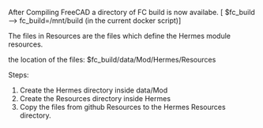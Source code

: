 After Compiling FreeCAD a directory of FC build is now availabe. 
[ $fc_build --> fc_build=/mnt/build (in the current docker script)]

The files in Resources are the files which define the Hermes module resources.

the location of the files: $fc_build/data/Mod/Hermes/Resources

Steps:

1. Create the Hermes directory inside data/Mod
2. Create the Resources directory inside Hermes
3. Copy the files from github Resources to the Hermes Resources directory.
